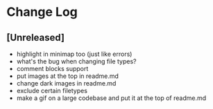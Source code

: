 # Change Log

## [Unreleased]

- highlight in minimap too (just like errors)  
- what's the bug when changing file types?  
- comment blocks support  
- put images at the top in readme.md  
- change dark images in readme.md  
- exclude certain filetypes  
- make a gif on a large codebase and put it at the top of readme.md  
<!-- - hex colors? -->